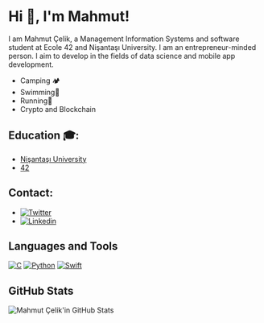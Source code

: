 # Hi 👋, I'm Mahmut!

I am Mahmut Çelik, a Management Information Systems and software student at Ecole 42 and Nişantaşı University.
I am an entrepreneur-minded person. I aim to develop in the fields of data science and mobile app development.
- Camping 🏕️
- Swimming🌊
- Running🥾
- Crypto and Blockchain 


## Education 🎓:
- [Nişantaşı University](https://www.nisantasi.edu.tr/)
- [42](https://www.42network.org/)



## Contact:
- [![Twitter](https://r.resimlink.com/t7PiI3V.png)](https://twitter.com/mahmutceelikk)
- [![Linkedin](https://r.resimlink.com/SdhZH2.png)](https://www.linkedin.com/in/mahmutceelik/)

## Languages and Tools
[![C](https://r.resimlink.com/_bGlpnICH.png)](https://resimlink.com/_bGlpnICH)
[![Python](https://r.resimlink.com/3Cx_yZk.png)](https://resimlink.com/3Cx_yZk)
[![Swift](https://r.resimlink.com/ohbdfx2gSQmJ.png)](https://resimlink.com/ohbdfx2gSQmJ)


## GitHub Stats
![Mahmut Çelik'in GitHub Stats](https://github-readme-stats.vercel.app/api?username=mahmutceelik&show_icons=true&theme=radical)
